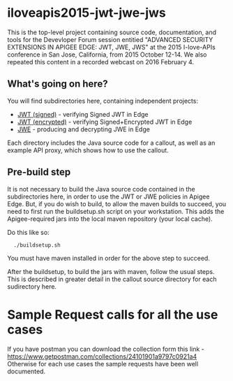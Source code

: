 # iloveapis2015-jwt-jwe-jws

This is the top-level project containing source code, documentation, and tools for the Devevloper Forum session entitied "ADVANCED SECURITY EXTENSIONS IN APIGEE EDGE: JWT, JWE, JWS"
 at the 2015 I-love-APIs conference in San Jose, California, from 2015 October 12-14.  We also repeated this content in a recorded webcast on 2016 February 4. 


## What's going on here?

You will find subdirectories here, containing independent projects:

- [JWT (signed)](jwt_signed) - verifying Signed JWT in Edge
- [JWT (encrypted)](jwt_encrypted) - verifying Signed+Encrypted JWT in Edge
- [JWE](jwe) - producing and decrypting JWE in Edge


Each directory includes the Java source code for a callout, as well as an example API proxy, which shows how to use the callout. 


## Pre-build step

It is not necessary to build the Java source code contained in the subdirectories here, in order to use the JWT or JWE policies in Apigee Edge.  But, if you do wish to build, to allow the maven builds to succeed, you need to first run the buildsetup.sh script on your workstation. This adds the Apigee-required jars into the local maven repository (your local cache). 

Do this like so: 

```
  ./buildsetup.sh
```

You must have maven installed in order for the above step to succeed.

After the buildsetup, to build the jars with maven, follow the usual
steps.  This is described in greater detail in the callout source
directory for each sudirectory here.

# Sample Request calls for all the use cases
If you have postman you can download the collection form this link - https://www.getpostman.com/collections/24101901a9797c0921a4
Otherwise for each use cases the sample requests have been well documented.
